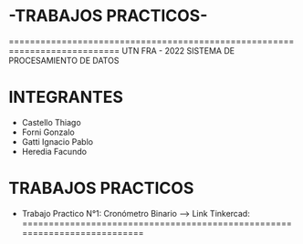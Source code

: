 # -TRABAJOS PRACTICOS-
===========================================================================
 UTN FRA - 2022
                    SISTEMA DE PROCESAMIENTO DE DATOS
                                        
INTEGRANTES
===========
- Castello Thiago
- Forni Gonzalo
- Gatti Ignacio Pablo
- Heredia Facundo

TRABAJOS PRACTICOS
==================
- Trabajo Practico N°1: Cronómetro Binario
--> Link Tinkercad: 
==========================================================================
